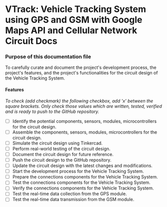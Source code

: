 # VTrack: Vehicle Tracking System using GPS and GSM with Google Maps API and Cellular Network Circuit Docs

### Purpose of this documentation file

To carefully curate and document the project's development process, the project's features, and the project's functionalities for the circuit design of the Vehicle Tracking System.

#### Features

*To check (add checkmark) the following checkbox, add 'x' between the square brackets. Only check those values which are written, tested, verified and is ready to push to the GitHub repository.*

- [ ] Identify the potential components, sensors, modules, microcontrollers for the circuit design.
- [ ] Assemble the components, sensors, modules, microcontrollers for the circuit design.
- [ ] Simulate the circuit design using Tinkercad.
- [ ] Perform real-world testing of the circuit design.
- [ ] Document the circuit design for future reference.
- [ ] Push the circuit design to the GitHub repository.
- [ ] Update the circuit design with the latest changes and modifications.
- [ ] Start the development process for the Vehicle Tracking System.
- [ ] Prepare the connections components for the Vehicle Tracking System.
- [ ] Test the connections components for the Vehicle Tracking System.
- [ ] Verify the connections components for the Vehicle Tracking System.
- [ ] Test the real-time data collection from the GPS module.
- [ ] Test the real-time data transmission from the GSM module.
